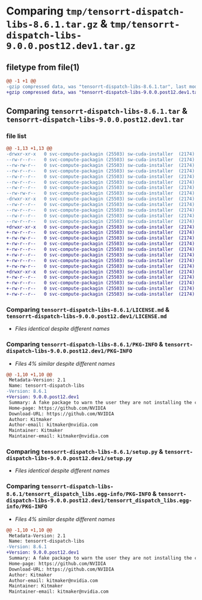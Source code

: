 # Comparing `tmp/tensorrt-dispatch-libs-8.6.1.tar.gz` & `tmp/tensorrt-dispatch-libs-9.0.0.post12.dev1.tar.gz`

## filetype from file(1)

```diff
@@ -1 +1 @@
-gzip compressed data, was "tensorrt-dispatch-libs-8.6.1.tar", last modified: Wed May  3 00:01:00 2023, max compression
+gzip compressed data, was "tensorrt-dispatch-libs-9.0.0.post12.dev1.tar", last modified: Thu Aug  3 21:00:16 2023, max compression
```

## Comparing `tensorrt-dispatch-libs-8.6.1.tar` & `tensorrt-dispatch-libs-9.0.0.post12.dev1.tar`

### file list

```diff
@@ -1,13 +1,13 @@
-drwxr-xr-x   0 svc-compute-packagin (25503) sw-cuda-installer  (2174)        0 2023-05-03 00:01:00.075548 tensorrt-dispatch-libs-8.6.1/
--rw-r--r--   0 svc-compute-packagin (25503) sw-cuda-installer  (2174)      454 2023-05-03 00:00:59.000000 tensorrt-dispatch-libs-8.6.1/ERROR.txt
--rw-rw-r--   0 svc-compute-packagin (25503) sw-cuda-installer  (2174)    11336 2023-04-29 02:47:53.000000 tensorrt-dispatch-libs-8.6.1/LICENSE.md
--rw-r--r--   0 svc-compute-packagin (25503) sw-cuda-installer  (2174)       22 2023-05-03 00:00:59.000000 tensorrt-dispatch-libs-8.6.1/PACKAGE_NAME
--rw-r--r--   0 svc-compute-packagin (25503) sw-cuda-installer  (2174)     1635 2023-05-03 00:01:00.075548 tensorrt-dispatch-libs-8.6.1/PKG-INFO
--rw-r--r--   0 svc-compute-packagin (25503) sw-cuda-installer  (2174)      271 2023-05-03 00:00:59.000000 tensorrt-dispatch-libs-8.6.1/README.rst
--rw-r--r--   0 svc-compute-packagin (25503) sw-cuda-installer  (2174)       38 2023-05-03 00:01:00.075548 tensorrt-dispatch-libs-8.6.1/setup.cfg
--rw-rw-r--   0 svc-compute-packagin (25503) sw-cuda-installer  (2174)     4560 2023-04-29 02:47:53.000000 tensorrt-dispatch-libs-8.6.1/setup.py
-drwxr-xr-x   0 svc-compute-packagin (25503) sw-cuda-installer  (2174)        0 2023-05-03 00:01:00.075548 tensorrt-dispatch-libs-8.6.1/tensorrt_dispatch_libs.egg-info/
--rw-r--r--   0 svc-compute-packagin (25503) sw-cuda-installer  (2174)     1635 2023-05-03 00:01:00.000000 tensorrt-dispatch-libs-8.6.1/tensorrt_dispatch_libs.egg-info/PKG-INFO
--rw-r--r--   0 svc-compute-packagin (25503) sw-cuda-installer  (2174)      237 2023-05-03 00:01:00.000000 tensorrt-dispatch-libs-8.6.1/tensorrt_dispatch_libs.egg-info/SOURCES.txt
--rw-r--r--   0 svc-compute-packagin (25503) sw-cuda-installer  (2174)        1 2023-05-03 00:01:00.000000 tensorrt-dispatch-libs-8.6.1/tensorrt_dispatch_libs.egg-info/dependency_links.txt
--rw-r--r--   0 svc-compute-packagin (25503) sw-cuda-installer  (2174)       22 2023-05-03 00:01:00.000000 tensorrt-dispatch-libs-8.6.1/tensorrt_dispatch_libs.egg-info/top_level.txt
+drwxr-xr-x   0 svc-compute-packagin (25503) sw-cuda-installer  (2174)        0 2023-08-03 21:00:16.277511 tensorrt-dispatch-libs-9.0.0.post12.dev1/
+-rw-r--r--   0 svc-compute-packagin (25503) sw-cuda-installer  (2174)      454 2023-08-03 21:00:16.000000 tensorrt-dispatch-libs-9.0.0.post12.dev1/ERROR.txt
+-rw-rw-r--   0 svc-compute-packagin (25503) sw-cuda-installer  (2174)    11336 2023-07-05 21:17:33.000000 tensorrt-dispatch-libs-9.0.0.post12.dev1/LICENSE.md
+-rw-r--r--   0 svc-compute-packagin (25503) sw-cuda-installer  (2174)       22 2023-08-03 21:00:16.000000 tensorrt-dispatch-libs-9.0.0.post12.dev1/PACKAGE_NAME
+-rw-r--r--   0 svc-compute-packagin (25503) sw-cuda-installer  (2174)     1647 2023-08-03 21:00:16.277511 tensorrt-dispatch-libs-9.0.0.post12.dev1/PKG-INFO
+-rw-r--r--   0 svc-compute-packagin (25503) sw-cuda-installer  (2174)      271 2023-08-03 21:00:16.000000 tensorrt-dispatch-libs-9.0.0.post12.dev1/README.rst
+-rw-r--r--   0 svc-compute-packagin (25503) sw-cuda-installer  (2174)       38 2023-08-03 21:00:16.277511 tensorrt-dispatch-libs-9.0.0.post12.dev1/setup.cfg
+-rw-rw-r--   0 svc-compute-packagin (25503) sw-cuda-installer  (2174)     4560 2023-07-05 21:17:33.000000 tensorrt-dispatch-libs-9.0.0.post12.dev1/setup.py
+drwxr-xr-x   0 svc-compute-packagin (25503) sw-cuda-installer  (2174)        0 2023-08-03 21:00:16.277511 tensorrt-dispatch-libs-9.0.0.post12.dev1/tensorrt_dispatch_libs.egg-info/
+-rw-r--r--   0 svc-compute-packagin (25503) sw-cuda-installer  (2174)     1647 2023-08-03 21:00:16.000000 tensorrt-dispatch-libs-9.0.0.post12.dev1/tensorrt_dispatch_libs.egg-info/PKG-INFO
+-rw-r--r--   0 svc-compute-packagin (25503) sw-cuda-installer  (2174)      237 2023-08-03 21:00:16.000000 tensorrt-dispatch-libs-9.0.0.post12.dev1/tensorrt_dispatch_libs.egg-info/SOURCES.txt
+-rw-r--r--   0 svc-compute-packagin (25503) sw-cuda-installer  (2174)        1 2023-08-03 21:00:16.000000 tensorrt-dispatch-libs-9.0.0.post12.dev1/tensorrt_dispatch_libs.egg-info/dependency_links.txt
+-rw-r--r--   0 svc-compute-packagin (25503) sw-cuda-installer  (2174)       22 2023-08-03 21:00:16.000000 tensorrt-dispatch-libs-9.0.0.post12.dev1/tensorrt_dispatch_libs.egg-info/top_level.txt
```

### Comparing `tensorrt-dispatch-libs-8.6.1/LICENSE.md` & `tensorrt-dispatch-libs-9.0.0.post12.dev1/LICENSE.md`

 * *Files identical despite different names*

### Comparing `tensorrt-dispatch-libs-8.6.1/PKG-INFO` & `tensorrt-dispatch-libs-9.0.0.post12.dev1/PKG-INFO`

 * *Files 4% similar despite different names*

```diff
@@ -1,10 +1,10 @@
 Metadata-Version: 2.1
 Name: tensorrt-dispatch-libs
-Version: 8.6.1
+Version: 9.0.0.post12.dev1
 Summary: A fake package to warn the user they are not installing the correct package.
 Home-page: https://github.com/NVIDIA
 Download-URL: https://github.com/NVIDIA
 Author: Kitmaker
 Author-email: kitmaker@nvidia.com
 Maintainer: Kitmaker
 Maintainer-email: kitmaker@nvidia.com
```

### Comparing `tensorrt-dispatch-libs-8.6.1/setup.py` & `tensorrt-dispatch-libs-9.0.0.post12.dev1/setup.py`

 * *Files identical despite different names*

### Comparing `tensorrt-dispatch-libs-8.6.1/tensorrt_dispatch_libs.egg-info/PKG-INFO` & `tensorrt-dispatch-libs-9.0.0.post12.dev1/tensorrt_dispatch_libs.egg-info/PKG-INFO`

 * *Files 4% similar despite different names*

```diff
@@ -1,10 +1,10 @@
 Metadata-Version: 2.1
 Name: tensorrt-dispatch-libs
-Version: 8.6.1
+Version: 9.0.0.post12.dev1
 Summary: A fake package to warn the user they are not installing the correct package.
 Home-page: https://github.com/NVIDIA
 Download-URL: https://github.com/NVIDIA
 Author: Kitmaker
 Author-email: kitmaker@nvidia.com
 Maintainer: Kitmaker
 Maintainer-email: kitmaker@nvidia.com
```

